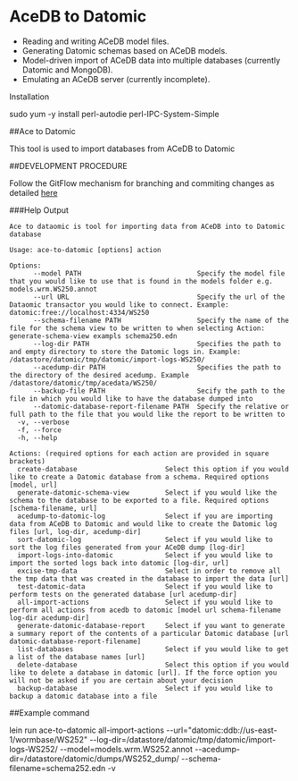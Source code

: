 # AceDB to Datomic 

- Reading and writing ACeDB model files.
- Generating Datomic schemas based on ACeDB models.
- Model-driven import of ACeDB data into multiple databases (currently Datomic and MongoDB).
- Emulating an ACeDB server (currently incomplete).

Installation

sudo yum -y install perl-autodie perl-IPC-System-Simple


##Ace to Datomic

This tool is used to import databases from ACeDB to Datomic

##DEVELOPMENT PROCEDURE

Follow the GitFlow mechanism for branching and commiting changes as detailed [here](https://datasift.github.io/gitflow/IntroducingGitFlow.html)

###Help Output
```
Ace to dataomic is tool for importing data from ACeDB into to Datomic database

Usage: ace-to-datomic [options] action

Options:
      --model PATH                             Specify the model file that you would like to use that is found in the models folder e.g. models.wrm.WS250.annot
      --url URL                                Specify the url of the Dataomic transactor you would like to connect. Example: datomic:free://localhost:4334/WS250
      --schema-filename PATH                   Specify the name of the file for the schema view to be written to when selecting Action: generate-schema-view exampls schema250.edn
      --log-dir PATH                           Specifies the path to and empty directory to store the Datomic logs in. Example: /datastore/datomic/tmp/datomic/import-logs-WS250/
      --acedump-dir PATH                       Specifies the path to the directory of the desired acedump. Example /datastore/datomic/tmp/acedata/WS250/
      --backup-file PATH                       Secify the path to the file in which you would like to have the database dumped into
      --datomic-database-report-filename PATH  Specify the relative or full path to the file that you would like the report to be written to
  -v, --verbose
  -f, --force
  -h, --help

Actions: (required options for each action are provided in square brackets)
  create-database                      Select this option if you would like to create a Datomic database from a schema. Required options [model, url]
  generate-datomic-schema-view         Select if you would like the schema to the database to be exported to a file. Required options [schema-filename, url]
  acedump-to-datomic-log               Select if you are importing data from ACeDB to Datomic and would like to create the Datomic log files [url, log-dir, acedump-dir]
  sort-datomic-log                     Select if you would like to sort the log files generated from your ACeDB dump [log-dir]
  import-logs-into-datomic             Select if you would like to import the sorted logs back into datomic [log-dir, url]
  excise-tmp-data                      Select in order to remove all the tmp data that was created in the database to import the data [url]
  test-datomic-data                    Select if you would like to perform tests on the generated database [url acedump-dir]
  all-import-actions                   Select if you would like to perform all actions from acedb to datomic [model url schema-filename log-dir acedump-dir]
  generate-datomic-database-report     Select if you want to generate a summary report of the contents of a particular Datomic database [url datomic-database-report-filename]
  list-databases                       Select if you would like to get a list of the database names [url]
  delete-database                      Select this option if you would like to delete a database in datomic [url]. If the force option you will not be asked if you are certain about your decision
  backup-database                      Select if you would like to backup a datomic database into a file
```

##Example command

lein run ace-to-datomic all-import-actions --url="datomic:ddb://us-east-1/wormbase/WS252" --log-dir=/datastore/datomic/tmp/datomic/import-logs-WS252/ --model=models.wrm.WS252.annot --acedump-dir=/datastore/datomic/dumps/WS252_dump/ --schema-filename=schema252.edn -v
